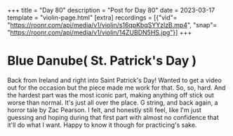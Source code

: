 +++
title = "Day 80"
description = "Post for Day 80"
date = 2023-03-17
template = "violin-page.html"
[extra]
recordings = [{"vid"= "https://roonr.com/api/media/v1/violin/s16qpKbqSYYzlzB.mp4", "snap"= "https://roonr.com/api/media/v1/violin/14ZUBDN5HS.jpg"}]
+++

# Blue Danube( St. Patrick's Day )
Back from Ireland and right into Saint Patrick's Day! Wanted to get a video out for the occasion but the piece made me work for that. So, so, hard. And the hardest part was the most iconic part, making anything off stick out worse than normal. It's just all over the place. G string, and back again, a horror tale by Zac Pearson. I felt, and honestly still feel, like I'm just guessing and hoping during that first part with almost no confidence that it'll do what I want. Happy to know it though for practicing's sake.